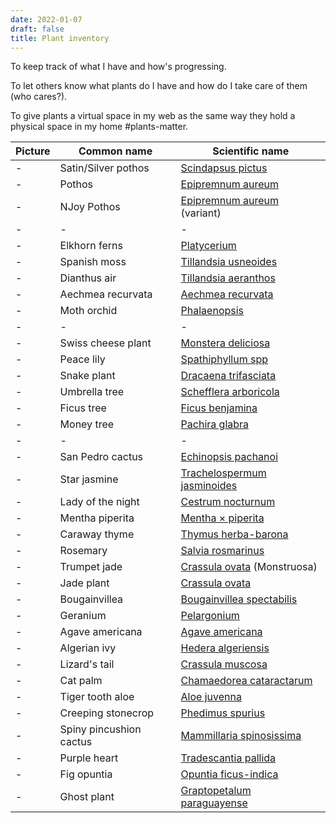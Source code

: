 ```yaml
---
date: 2022-01-07
draft: false
title: Plant inventory
---
```


To keep track of what I have and how's progressing.

To let others know what plants do I have and how do I take care of them (who cares?).

To give plants a virtual space in my web as the same way they hold a physical space in my home #plants-matter.

| Picture | Common name | Scientific name |
| --| -- | -- |
| - | Satin/Silver pothos | [Scindapsus pictus](https://wikipedia.org/wiki/Scindapsus_pictus) |
| - | Pothos | [Epipremnum aureum](https://wikipedia.org/wiki/Epipremnum_aureum) |
| - | NJoy Pothos | [Epipremnum aureum](https://wikipedia.org/wiki/Epipremnum_aureum) (variant) |
| - | - | - |
| - | Elkhorn ferns | [Platycerium](https://wikipedia.org/wiki/Platycerium) |
| - | Spanish moss | [Tillandsia usneoides](https://wikipedia.org/wiki/Spanish_moss) |
| - | Dianthus air | [Tillandsia aeranthos](https://wikipedia.org/wiki/Tillandsia_aeranthos) |
| - | Aechmea recurvata | [Aechmea recurvata](https://wikipedia.org/wiki/Aechmea_recurvata) |
| - | Moth orchid | [Phalaenopsis](https://wikipedia.org/wiki/Phalaenopsis) |
| - | - | - |
| - | Swiss cheese plant | [Monstera deliciosa](https://wikipedia.org/wiki/Monstera_deliciosa) |
| - | Peace lily | [Spathiphyllum spp](https://wikipedia.org/wiki/Spathiphyllum) |
| - | Snake plant | [Dracaena trifasciata](https://wikipedia.org/wiki/Dracaena_trifasciata) |
| - | Umbrella tree | [Schefflera arboricola](https://wikipedia.org/wiki/Schefflera_arboricola) |
| - | Ficus tree | [Ficus benjamina](https://wikipedia.org/wiki/Ficus_benjamina) |
| - | Money tree | [Pachira glabra](https://wikipedia.org/wiki/Pachira_glabra) |
| - | - | - |
| - | San Pedro cactus | [Echinopsis pachanoi](https://wikipedia.org/wiki/Echinopsis_pachanoi) |
| - | Star jasmine | [Trachelospermum jasminoides](https://wikipedia.org/wiki/Trachelospermum_jasminoides) |
| - | Lady of the night | [Cestrum nocturnum](https://wikipedia.org/wiki/Cestrum_nocturnum) |
| - | Mentha piperita | [Mentha × piperita](https://wikipedia.org/wiki/Mentha_%C3%97_piperita) |
| - | Caraway thyme | [Thymus herba-barona](https://wikipedia.org/wiki/Thymus_herba-barona) |
| - | Rosemary | [Salvia rosmarinus](https://wikipedia.org/wiki/Rosemary) |
| - | Trumpet jade | [Crassula ovata](https://wikipedia.org/wiki/Crassula_ovata) (Monstruosa) |
| - | Jade plant | [Crassula ovata](https://wikipedia.org/wiki/Crassula_ovata) |
| - | Bougainvillea | [Bougainvillea spectabilis](https://wikipedia.org/wiki/Bougainvillea_spectabilis) |
| - | Geranium | [Pelargonium](https://wikipedia.org/wiki/Pelargonium) |
| - | Agave americana | [Agave americana](https://wikipedia.org/wiki/Agave_americana) |
| - | Algerian ivy | [Hedera algeriensis](https://wikipedia.org/wiki/Hedera_algeriensis) |
| - | Lizard's tail | [Crassula muscosa](https://wikipedia.org/wiki/Crassula_muscosa) |
| - | Cat palm | [Chamaedorea cataractarum](https://wikipedia.org/wiki/Chamaedorea_cataractarum) |
| - | Tiger tooth aloe | [Aloe juvenna](https://wikipedia.org/wiki/Aloe_juvenna) |
| - | Creeping stonecrop | [Phedimus spurius](https://wikipedia.org/wiki/Phedimus) |
| - | Spiny pincushion cactus | [Mammillaria spinosissima](https://wikipedia.org/wiki/Mammillaria_spinosissima) |
| - | Purple heart | [Tradescantia pallida](https://wikipedia.org/wiki/Tradescantia_pallida) |
| - | Fig opuntia | [Opuntia ficus-indica](https://wikipedia.org/wiki/Opuntia_ficus-indica) |
| - | Ghost plant | [Graptopetalum paraguayense](https://wikipedia.org/wiki/Graptopetalum_paraguayense) |



